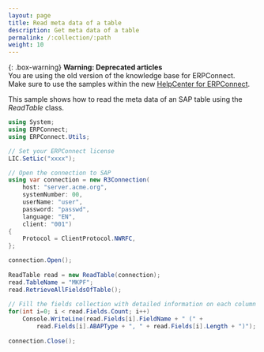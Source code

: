 ```yaml
---
layout: page
title: Read meta data of a table
description: Get meta data of a table
permalink: /:collection/:path
weight: 10
---
```


{: .box-warning}
**Warning: Deprecated articles** <br>
You are using the old version of the knowledge base for ERPConnect.<br>
Make sure to use the samples within the new [HelpCenter for ERPConnect](https://helpcenter.theobald-software.com/erpconnect/samples).

This sample shows how to read the meta data of an SAP table using the *ReadTable* class.<br>


```csharp
using System;
using ERPConnect;
using ERPConnect.Utils;

// Set your ERPConnect license
LIC.SetLic("xxxx");

// Open the connection to SAP
using var connection = new R3Connection(
    host: "server.acme.org",
    systemNumber: 00,
    userName: "user",
    password: "passwd",
    language: "EN",
    client: "001")
{
    Protocol = ClientProtocol.NWRFC,
};

connection.Open();
  
ReadTable read = new ReadTable(connection);
read.TableName = "MKPF";
read.RetrieveAllFieldsOfTable();
  
// Fill the fields collection with detailed information on each column
for(int i=0; i < read.Fields.Count; i++)
    Console.WriteLine(read.Fields[i].FieldName + " (" +
        read.Fields[i].ABAPType + ", " + read.Fields[i].Length + ")");
  
connection.Close();
```